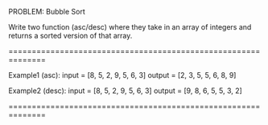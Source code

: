 PROBLEM: Bubble Sort

Write two function (asc/desc) where they take in an array of integers and returns a sorted version of that array.

==============================================================

Example1 (asc):
input = [8, 5, 2, 9, 5, 6, 3]
output = [2, 3, 5, 5, 6, 8, 9]

Example2 (desc):
input = [8, 5, 2, 9, 5, 6, 3]
output = [9, 8, 6, 5, 5, 3, 2]

==============================================================
